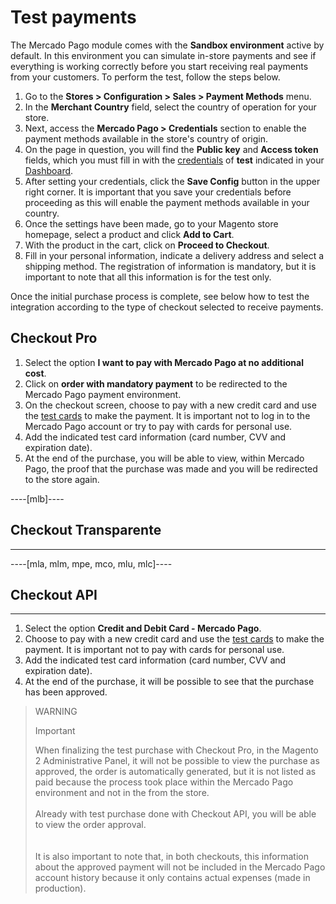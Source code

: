 # Test payments

The Mercado Pago module comes with the **Sandbox environment** active by default. In this environment you can simulate in-store payments and see if everything is working correctly before you start receiving real payments from your customers. To perform the test, follow the steps below.
 
1. Go to the **Stores > Configuration > Sales > Payment Methods** menu.
2. In the **Merchant Country** field, select the country of operation for your store.
3. Next, access the **Mercado Pago > Credentials** section to enable the payment methods available in the store's country of origin.
4. On the page in question, you will find the **Public key** and **Access token** fields, which you must fill in with the [credentials](/developers/en/guides/additional-content/credentials/credentials) of **test** indicated in your [Dashboard](/developers/en/guides/additional-content/dashboard/introduction).
5. After setting your credentials, click the **Save Config** button in the upper right corner. It is important that you save your credentials before proceeding as this will enable the payment methods available in your country.
6. Once the settings have been made, go to your Magento store homepage, select a product and click **Add to Cart**.
7. With the product in the cart, click on **Proceed to Checkout**.
8. Fill in your personal information, indicate a delivery address and select a shipping method. The registration of information is mandatory, but it is important to note that all this information is for the test only.

Once the initial purchase process is complete, see below how to test the integration according to the type of checkout selected to receive payments.

## Checkout Pro

1. Select the option **I want to pay with Mercado Pago at no additional cost**.
2. Click on **order with mandatory payment** to be redirected to the Mercado Pago payment environment.
3. On the checkout screen, choose to pay with a new credit card and use the [test cards](/developers/en/guides/additional-content/testing/test-cards) to make the payment. It is important not to log in to the Mercado Pago account or try to pay with cards for personal use.
3. Add the indicated test card information (card number, CVV and expiration date).
4. At the end of the purchase, you will be able to view, within Mercado Pago, the proof that the purchase was made and you will be redirected to the store again.

----[mlb]----
## Checkout Transparente
------------
----[mla, mlm, mpe, mco, mlu, mlc]----
## Checkout API
------------

1. Select the option **Credit and Debit Card - Mercado Pago**.
2. Choose to pay with a new credit card and use the [test cards](/developers/en/guides/additional-content/testing/test-cards) to make the payment. It is important not to pay with cards for personal use.
3. Add the indicated test card information (card number, CVV and expiration date).
4. At the end of the purchase, it will be possible to see that the purchase has been approved.

> WARNING
>
> Important
>
> When finalizing the test purchase with Checkout Pro, in the Magento 2 Administrative Panel, it will not be possible to view the purchase as approved, the order is automatically generated, but it is not listed as paid because the process took place within the Mercado Pago environment and not in the from the store.
> </br> <br/>
> Already with test purchase done with Checkout API, you will be able to view the order approval. </br>
> </br> <br/>
> It is also important to note that, in both checkouts, this information about the approved payment will not be included in the Mercado Pago account history because it only contains actual expenses (made in production).
